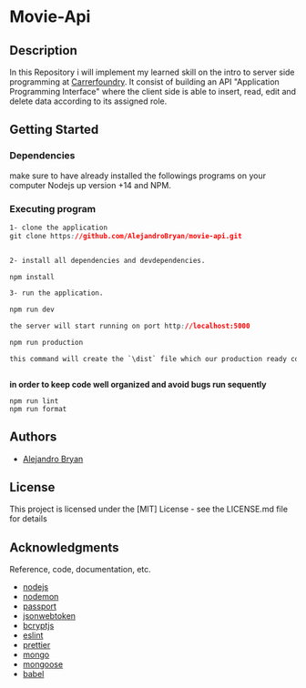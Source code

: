 
# Movie-Api

## Description 
In this Repository i will implement my learned skill on the intro to server side programming at [Carrerfoundry](https://careerfoundry.com). It consist of building an API "Application Programming Interface" where the client side is able to insert, read, edit and delete data according to its assigned role.

## Getting Started

### Dependencies
make sure to have already installed the followings programs on your computer Nodejs up version +14 and NPM. 

### Executing program

```css
1- clone the application
git clone https://github.com/AlejandroBryan/movie-api.git


2- install all dependencies and devdependencies.

npm install 

3- run the application. 

npm run dev

the server will start running on port http://localhost:5000

npm run production

this command will create the `\dist` file which our production ready code.



```
**in order to keep code well organized and avoid bugs run sequently**
```
npm run lint 
npm run format

```


## Authors

* [Alejandro Bryan](https://alejandrobryan.com/)

## License

This project is licensed under the [MIT] License - see the LICENSE.md file for details

## Acknowledgments

Reference, code, documentation, etc.
* [nodejs](https://nodejs.org/en/)
* [nodemon](https://nodemon.io/)
* [passport](https://www.passportjs.org/) 
* [jsonwebtoken](https://www.npmjs.com/package/jsonwebtoken)
* [bcryptjs](https://www.npmjs.com/package/bcryptjs)
* [eslint](https://eslint.org/)
* [prettier](https://prettier.io/)
* [mongo](https://mongodb.com/)
* [mongoose](https://mongoosejs.com/)
* [babel](https://babeljs.io/)


